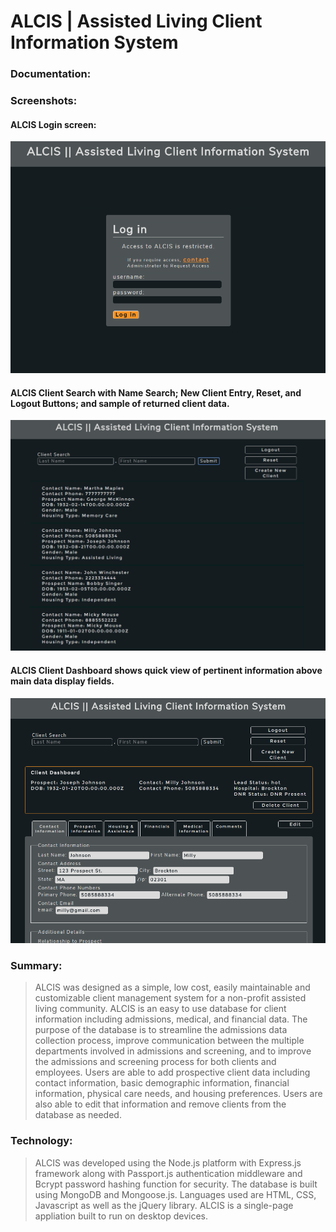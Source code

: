# ALCIS | Assisted Living Client Information System 

### Documentation:

### Screenshots:
#### ALCIS Login screen:
![Image of ALCIS Login Screen](https://github.com/Kellator/cms_capstone/blob/client_entry/images/ALCIS%20Screenshots/ALCIS_login.png)
#### ALCIS Client Search with Name Search; New Client Entry, Reset, and Logout Buttons; and sample of returned client data.
![Image of ALCIS Search Screen with Returned Results](https://github.com/Kellator/cms_capstone/blob/client_entry/images/ALCIS%20Screenshots/ALCIS_search_results.png)
#### ALCIS Client Dashboard shows quick view of pertinent information above main data display fields.
![image of ALCIS Client Display](https://github.com/Kellator/cms_capstone/blob/client_entry/images/ALCIS%20Screenshots/ALCIS_dashboard.png)

### Summary:  
>ALCIS was designed as a simple, low cost, easily maintainable and customizable client management system for a non-profit assisted living community.  ALCIS is an easy to use database for client information including admissions, medical, and financial data.  The purpose of the database is to streamline the admissions data collection process, improve communication between the multiple departments involved in admissions and screening, and to improve the admissions and screening process for both clients and employees.
Users are able to add prospective client data including contact information, basic demographic information, financial information, physical care needs, and housing preferences.  Users are also able to edit that information and remove clients from the database as needed.  

### Technology:
>ALCIS was developed using the Node.js platform with Express.js framework along with Passport.js authentication middleware and Bcrypt password hashing function for security.  The database is built using MongoDB and Mongoose.js.  Languages used are HTML, CSS, Javascript as well as the jQuery library.  ALCIS is a single-page appliation built to run on desktop devices.